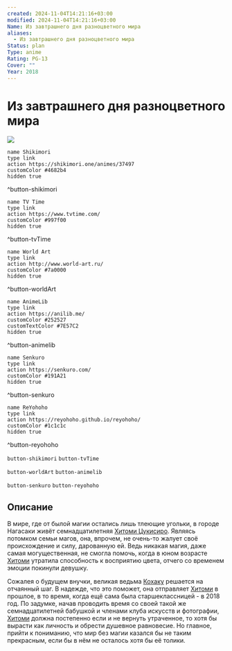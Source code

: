 ```yaml
---
created: 2024-11-04T14:21:16+03:00
modified: 2024-11-04T14:21:16+03:00
Name: Из завтрашнего дня разноцветного мира
aliases:
  - Из завтрашнего дня разноцветного мира
Status: plan
Type: anime
Rating: PG-13
Cover: ""
Year: 2018
---
```


# Из завтрашнего дня разноцветного мира

![](https://nyaa.shikimori.one/uploads/poster/animes/37497/de534a654d2cc40c9cf741e283477d2c.jpeg)

```button
name Shikimori
type link
action https://shikimori.one/animes/37497
customColor #4682b4
hidden true
```
^button-shikimori

```button
name TV Time
type link
action https://www.tvtime.com/
customColor #997f00
hidden true
```
^button-tvTime

```button
name World Art
type link
action http://www.world-art.ru/
customColor #7a0000
hidden true
```
^button-worldArt

```button
name AnimeLib
type link
action https://anilib.me/
customColor #252527
customTextColor #7E57C2
hidden true
```
^button-animelib

```button
name Senkuro
type link
action https://senkuro.com/
customColor #191A21
hidden true
```
^button-senkuro

```button
name ReYohoho
type link
action https://reyohoho.github.io/reyohoho/
customColor #1c1c1c
hidden true
```
^button-reyohoho

`button-shikimori` `button-tvTime`

`button-worldArt` `button-animelib`

`button-senkuro` `button-reyohoho`

## Описание

В мире, где от былой магии остались лишь тлеющие угольки, в городе Нагасаки живёт семнадцатилетняя [Хитоми Цукисиро](https://shikimori.one/characters/160190-hitomi-tsukishiro). Являясь потомком семьи магов, она, впрочем, не очень-то жалует своё происхождение и силу, дарованную ей. Ведь никакая магия, даже самая могущественная, не смогла помочь, когда в юном возрасте [Хитоми](https://shikimori.one/characters/160190-hitomi-tsukishiro) утратила способность к восприятию цвета, отчего со временем эмоции покинули девушку.

Сожалея о будущем внучки, великая ведьма [Кохаку](https://shikimori.one/characters/160191-kohaku-tsukishiro) решается на отчаянный шаг. В надежде, что это поможет, она отправляет [Хитоми](https://shikimori.one/characters/160190-hitomi-tsukishiro) в прошлое, в то время, когда ещё сама была старшеклассницей - в 2018 год. По задумке, начав проводить время со своей такой же семнадцатилетней бабушкой и членами клуба искусств и фотографии, [Хитоми](https://shikimori.one/characters/160190-hitomi-tsukishiro) должна постепенно если и не вернуть утраченное, то хотя бы вырасти как личность и обрести душевное равновесие. Но главное, прийти к пониманию, что мир без магии казался бы не таким прекрасным, если бы в нём не осталось хотя бы её толики.
